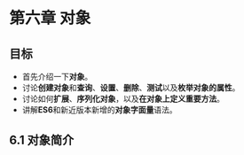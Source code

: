 # 第六章 对象

## 目标

- 首先介绍一下**对象**。
- 讨论**创建对象**和**查询**、**设置**、**删除**、**测试**以及**枚举对象的属性**。
- 讨论如何**扩展**、**序列化对象**，以及**在对象上定义重要方法**。
- 讲解**ES6**和新近版本新增的**对象字面量**语法。

## 6.1 对象简介

